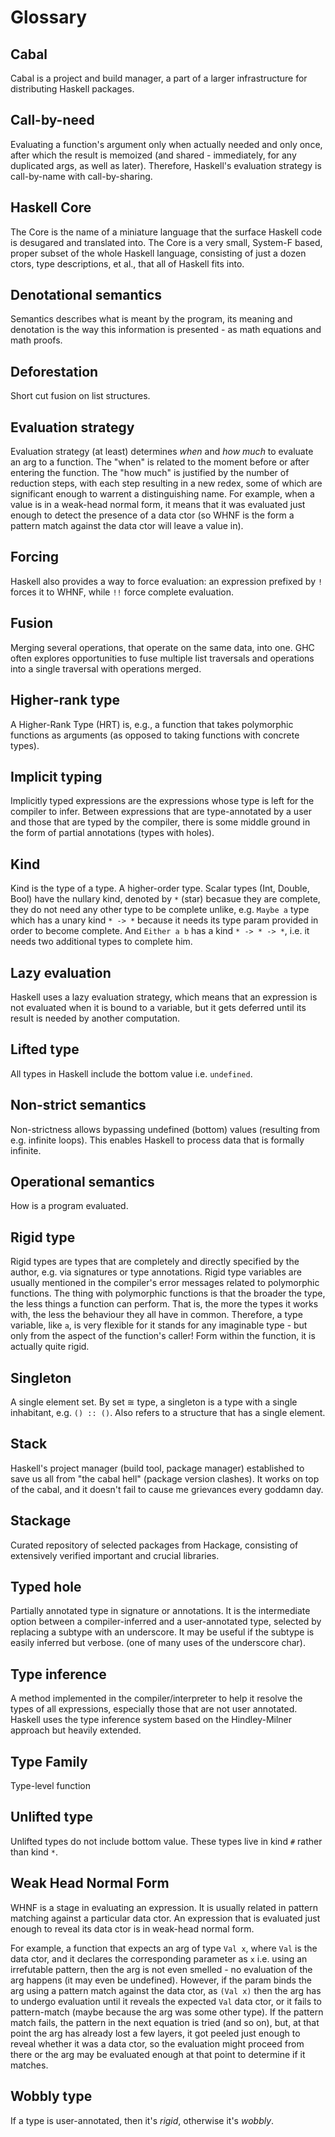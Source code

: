 # Glossary

## Cabal
Cabal is a project and build manager, a part of a larger infrastructure for distributing Haskell packages.

## Call-by-need
Evaluating a function's argument only when actually needed and only once, after which the result is memoized (and shared - immediately, for any duplicated args, as well as later). Therefore, Haskell's evaluation strategy is call-by-name with call-by-sharing.

## Haskell Core
The Core is the name of a miniature language that the surface Haskell code is desugared and translated into. The Core is a very small, System-F based, proper subset of the whole Haskell language, consisting of just a dozen ctors, type descriptions, et al., that all of Haskell fits into.

## Denotational semantics
Semantics describes what is meant by the program, its meaning and denotation is the way this information is presented - as math equations and math proofs.

## Deforestation
Short cut fusion on list structures.

## Evaluation strategy
Evaluation strategy (at least) determines *when* and *how much* to evaluate an arg to a function. The "when" is related to the moment before or after entering the function. The "how much" is justified by the number of reduction steps, with each step resulting in a new redex, some of which are significant enough to warrent a distinguishing name. For example, when a value is in a weak-head normal form, it means that it was evaluated just enough to detect the presence of a data ctor (so WHNF is the form a pattern match against the data ctor will leave a value in).

## Forcing
Haskell also provides a way to force evaluation: an expression prefixed by `!` forces it to WHNF, while `!!` force complete evaluation.

## Fusion
Merging several operations, that operate on the same data, into one. GHC often explores opportunities to fuse multiple list traversals and operations into a single traversal with operations merged.

## Higher-rank type
A Higher-Rank Type (HRT) is, e.g., a function that takes polymorphic functions as arguments (as opposed to taking functions with concrete types).

## Implicit typing
Implicitly typed expressions are the expressions whose type is left for the compiler to infer. Between expressions that are type-annotated by a user and those that are typed by the compiler, there is some middle ground in the form of partial annotations (types with holes).

## Kind
Kind is the type of a type. A higher-order type. Scalar types (Int, Double, Bool) have the nullary kind, denoted by `*` (star) becasue they are complete, they do not need any other type to be complete unlike, e.g. `Maybe a` type which has a unary kind `* -> *` because it needs its type param provided in order to become complete. And `Either a b` has a kind `* -> * -> *`, i.e. it needs two additional types to complete him.

## Lazy evaluation
Haskell uses a lazy evaluation strategy, which means that an expression is not evaluated when it is bound to a variable, but it gets deferred until its result is needed by another computation.

## Lifted type
All types in Haskell include the bottom value i.e. `undefined`.

## Non-strict semantics
Non-strictness allows bypassing undefined (bottom) values (resulting from e.g. infinite loops). This enables Haskell to process data that is formally infinite.

## Operational semantics
How is a program evaluated.

## Rigid type
Rigid types are types that are completely and directly specified by the author, e.g. via signatures or type annotations. Rigid type variables are usually mentioned in the compiler's error messages related to polymorphic functions. The thing with polymorphic functions is that the broader the type, the less things a function can perform. That is, the more the types it works with, the less the behaviour they all have in common. Therefore, a type variable, like `a`, is very flexible for it stands for any imaginable type - but only from the aspect of the function's caller! Form within the function, it is actually quite rigid.

## Singleton
A single element set. By set ≅ type, a singleton is a type with a single inhabitant, e.g. `() :: ()`. Also refers to a structure that has a single element.

## Stack
Haskell's project manager (build tool, package manager) established to save us all from "the cabal hell" (package version clashes). It works on top of the cabal, and it doesn't fail to cause me grievances every goddamn day.

## Stackage
Curated repository of selected packages from Hackage, consisting of extensively verified important and crucial libraries.

## Typed hole
Partially annotated type in signature or annotations. It is the intermediate option between a compiler-inferred and a user-annotated type, selected by replacing a subtype with an underscore. It may be useful if the subtype is easily inferred but verbose. (one of many uses of the underscore char).

## Type inference
A method implemented in the compiler/interpreter to help it resolve the types of all expressions, especially those that are not user annotated. Haskell uses the type inference system based on the Hindley-Milner approach but heavily extended.

## Type Family
Type-level function

## Unlifted type
Unlifted types do not include bottom value. These types live in kind `#` rather than kind `*`.

## Weak Head Normal Form
WHNF is a stage in evaluating an expression. It is usually related in pattern matching against a particular data ctor. An expression that is evaluated just enough to reveal its data ctor is in weak-head normal form.

For example, a function that expects an arg of type `Val x`, where `Val` is the data ctor, and it declares the corresponding parameter as `x` i.e. using an irrefutable pattern, then the arg is not even smelled - no evaluation of the arg happens (it may even be undefined). However, if the param binds the arg using a pattern match against the data ctor, as `(Val x)` then the arg has to undergo evaluation until it reveals the expected `Val` data ctor, or it fails to pattern-match (maybe because the arg was some other type). If the pattern match fails, the pattern in the next equation is tried (and so on), but, at that point the arg has already lost a few layers, it got peeled just enough to reveal whether it was a data ctor, so the evaluation might proceed from there or the arg may be evaluated enough at that point to determine if it matches.

## Wobbly type
If a type is user-annotated, then it's *rigid*, otherwise it's *wobbly*.
